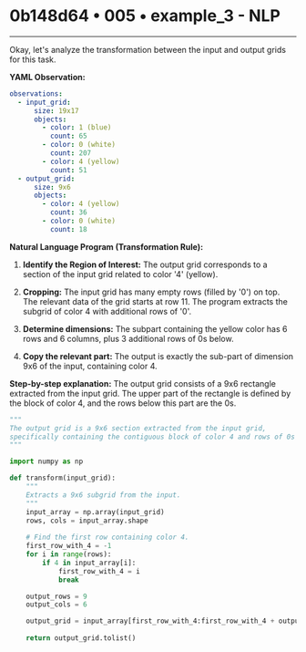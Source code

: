 # 0b148d64 • 005 • example_3 - NLP

---
Okay, let's analyze the transformation between the input and output grids for this task.

**YAML Observation:**

```yaml
observations:
  - input_grid:
      size: 19x17
      objects:
        - color: 1 (blue)
          count: 65
        - color: 0 (white)
          count: 207
        - color: 4 (yellow)
          count: 51
  - output_grid:
      size: 9x6
      objects:
        - color: 4 (yellow)
          count: 36
        - color: 0 (white)
          count: 18
```

**Natural Language Program (Transformation Rule):**

1.  **Identify the Region of Interest:** The output grid corresponds to a section of the input grid related to color '4' (yellow).

2.  **Cropping:** The input grid has many empty rows (filled by '0') on top. The relevant data of the grid starts at row 11. The program extracts the subgrid of color 4 with additional rows of '0'.

3. **Determine dimensions:** The subpart containing the yellow color has 6 rows and 6 columns, plus 3 additional rows of 0s below.

4. **Copy the relevant part:** The output is exactly the sub-part of dimension 9x6 of the input, containing color 4.

**Step-by-step explanation:**
The output grid consists of a 9x6 rectangle extracted from the input grid. The upper part of the rectangle is defined by the block of color 4, and the rows below this part are the 0s.

```python
"""
The output grid is a 9x6 section extracted from the input grid,
specifically containing the contiguous block of color 4 and rows of 0s below.
"""

import numpy as np

def transform(input_grid):
    """
    Extracts a 9x6 subgrid from the input.
    """
    input_array = np.array(input_grid)
    rows, cols = input_array.shape
    
    # Find the first row containing color 4.
    first_row_with_4 = -1
    for i in range(rows):
        if 4 in input_array[i]:
            first_row_with_4 = i
            break

    output_rows = 9
    output_cols = 6

    output_grid = input_array[first_row_with_4:first_row_with_4 + output_rows, :output_cols]
    
    return output_grid.tolist()

```

